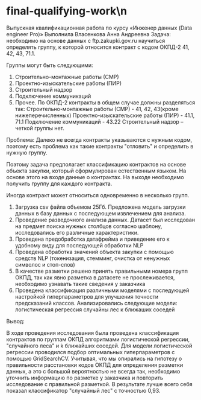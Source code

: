 # final-qualifying-work\n
Выпускная квалификационная работа по курсу «Инженер данных (Data engineer Pro)»
Выполнила Власенкова Анна Андреевна
Задача: необходимо на основе данных с ftp.zakupki.gov.ru научиться определять группу, к которой относится контракт с кодом ОКПД-2 41, 42, 43, 71.1.

Группы могут быть следующими:

1. Строительно-монтажные работы (СМР)
2. Проектно-изыскательские работы (ПИР)
3. Строительный надзор
4. Подключение коммуникаций
5. Прочее.
По ОКПД-2 контракты в общем случае должны разделяться так: Строительно-монтажные работы (СМР) - 41, 42, 43(кроме нижеперечисленных) Проектно-изыскательские работы (ПИР) - 41.1, 71.1 Подключение коммуникаций - 43.22 Строительный надзор – четкой группы нет.

Проблема: Далеко не всегда контракты указываются с нужным кодом, поэтому есть проблема как такие контракты "отловить" и определить в нужную группу.

Поэтому задача предполагает классификацию контрактов на основе объекта закупки, который сформулирован естественным языком. На основе этого на входе данные о контрактах. На выходе необходимо получить группу для каждого контракта.

Иногда контракт может относиться одновременно в несколько групп.

1. Загрузка csv файла объемом 25Гб. Предложена модель загрузки данных в базу данных с последующем извлечением для анализа.
2. Проведение разведочного анализа данных. Датасет был исследован на предмет поиска нужных столбцов согласно шаблону, исследовались его различные характеристики.
3. Проведена предобработка датафрейма и приведение его к удобному виду для последующей обработки NLP
4. Проведена обработка значений объекта закупки с помощью средств NLP (токенизация, стемминг, очистка от ненужных символос и стоп-слов)
5. В качестве разметки решено принять правильными номера групп ОКПД, так как явно разметка в датасете не прослеживается, необходимо узнавать такие сведения у заказчика
6. Проведена классификация различными моделями с последующей настройкой гиперпараметров для улучшения точности предсказаний классов.
   Анализировались следующие модели:
   логистическая регрессия
   случайны лес
   к ближаших соседей

Вывод:

В ходе проведения исследования была проведена классификация контрактов по группам ОКПД алгоритмами логистической регрессии, "случайного леса" и k ближайших соседей.
Для модели логистической регрессии проводился подбор оптимальных гиперпараметров с помощью GridSearchCV.
Учитывая, что мы опирались на гипотезу о правильности расстановки кодов ОКПД для определения разметки данных, а это с большой вероятностью не всегда так, необходимо уточнить информацию по разметке у заказчика
и повторить исследование с правильной разметкой.
В результате лучше всего себя показал классификатор "случайный лес" с точностью 0,93.
